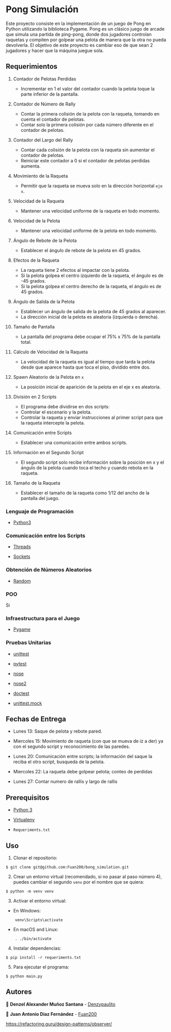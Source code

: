 # Pong Simulación

Este proyecto consiste en la implementación de un juego de Pong en Python utilizando la biblioteca Pygame. Pong es un clásico juego de arcade que simula una partida de ping-pong, donde dos jugadores controlan raquetas y compiten por golpear una pelota de manera que la otra no pueda devolverla. El objetivo de este proyecto es cambiar eso de que sean 2 jugadores y hacer que la máquina juegue sola.

## Requerimientos

1. Contador de Pelotas Perdidas

    * Incrementar en 1 el valor del contador cuando la pelota toque la parte inferior de la pantalla.

2. Contador de Número de Rally

    * Contar la primera colisión de la pelota con la raqueta, tomando en cuenta el contador de pelotas.
    *  Contar solo la primera colisión por cada número diferente en el contador de pelotas.

3. Contador del Largo del Rally

    * Contar cada colisión de la pelota con la raqueta sin aumentar el contador de pelotas.
    * Reiniciar este contador a 0 si el contador de pelotas perdidas aumenta.

4. Movimiento de la Raqueta

    * Permitir que la raqueta se mueva solo en la dirección horizontal `eje x`.

5. Velocidad de la Raqueta

    * Mantener una velocidad uniforme de la raqueta en todo momento.

6. Velocidad de la Pelota

    * Mantener una velocidad uniforme de la pelota en todo momento.

7. Ángulo de Rebote de la Pelota

    * Establecer el ángulo de rebote de la pelota en 45 grados.

8. Efectos de la Raqueta

    * La raqueta tiene 2 efectos al impactar con la pelota.
    * Si la pelota golpea el centro izquierdo de la raqueta, el ángulo es de -45 grados.
    * Si la pelota golpea el centro derecho de la raqueta, el ángulo es de 45 grados.

9. Ángulo de Salida de la Pelota

    * Establecer un ángulo de salida de la pelota de 45 grados al aparecer.
    * La dirección inicial de la pelota es aleatoria (izquierda o derecha).

10. Tamaño de Pantalla

    * La pantalla del programa debe ocupar el 75% x 75% de la pantalla total.

11. Cálculo de Velocidad de la Raqueta

    * La velocidad de la raqueta es igual al tiempo que tarda la pelota desde que aparece hasta que toca el piso, dividido entre dos.
12. Spawn Aleatorio de la Pelota en `x`

    * La posición inicial de aparición de la pelota en el eje x es aleatoria.

13. División en 2 Scripts

    * El programa debe dividirse en dos scripts:
    * Controlar el escenario y la pelota.
    * Controlar la raqueta y enviar instrucciones al primer script para que la raqueta intercepte la pelota.

14. Comunicación entre Scripts

    * Establecer una comunicación entre ambos scripts.

15. Información en el Segundo Script

    * El segundo script solo recibe información sobre la posición en x y el ángulo de la pelota cuando toca el techo y cuando rebota en la raqueta.

16. Tamaño de la Raqueta

    * Establecer el tamaño de la raqueta como 1/12 del ancho de la pantalla del juego.

### Lenguaje de Programación

- [Python3](https://www.python.org/)

### Comunicación entre los Scripts

- [Threads](https://docs.python.org/3/library/threading.html)

- [Sockets](https://docs.python.org/3/library/socket.html)

### Obtención de Números Aleatorios

- [Random](https://docs.python.org/3/library/random.html)

### POO

Si

### Infraestructura para el Juego

- [Pygame](https://www.pygame.org/news)

### Pruebas Unitarias

- [unittest](https://docs.python.org/3/library/unittest.html)

- [pytest](https://docs.pytest.org/en)

- [nose](https://pypi.org/project/nose/)

- [nose2](https://docs.nose2.io/en/latest/)

- [doctest](https://docs.python.org/3/library/doctest.html)

- [unittest.mock](https://docs.python.org/3/library/unittest.mock.html)

## Fechas de Entrega

* Lunes 13: Saque de pelota y rebote pared.

* Miercoles 15: Movimiento de raqueta (con que se mueva de iz a der) ya con el segundo script y reconocimiento de las paredes.

* Lunes 20: Comunicación entre scripts; la información del saque la reciba el otro script, busqueda de la pelota.

* Miercoles 22: La raqueta debe golpear pelota; conteo de perdidas

* Lunes 27: Contar numero de rallis y largo de rallis

## Prerequisitos

- [Python 3](https://www.python.org/)

- [Virtualenv](https://virtualenv.pypa.io/en/latest/)

- `Requeriments.txt`

## Uso 

1. Clonar el repositorio:

```
$ git clone git@github.com:Fuan200/bong_simulation.git
```

2. Crear un entorno virtual (recomendado, si no pasar al paso número 4), puedes cambiar el segundo `venv` por el nombre que se quiera:

```
$ python -m venv venv
```

3. Activar el entorno virtual:

* En Windows:

```
    venv\Scripts\activate
```

* En macOS and Linux:

```
    . ./bin/activate
```

4. Instalar dependencias:

```
$ pip install -r requeriments.txt
```

5. Para ejecutar el programa:

```
$ python main.py
```

## Autores

:blue_heart: **Denzel Alexander Muñoz Santana** - [Denzypaulito](https://github.com/Denzypaulito)

:blue_heart: **Juan Antonio Díaz Fernández** - [Fuan200](https://github.com/Fuan200)

https://refactoring.guru/design-patterns/observer/